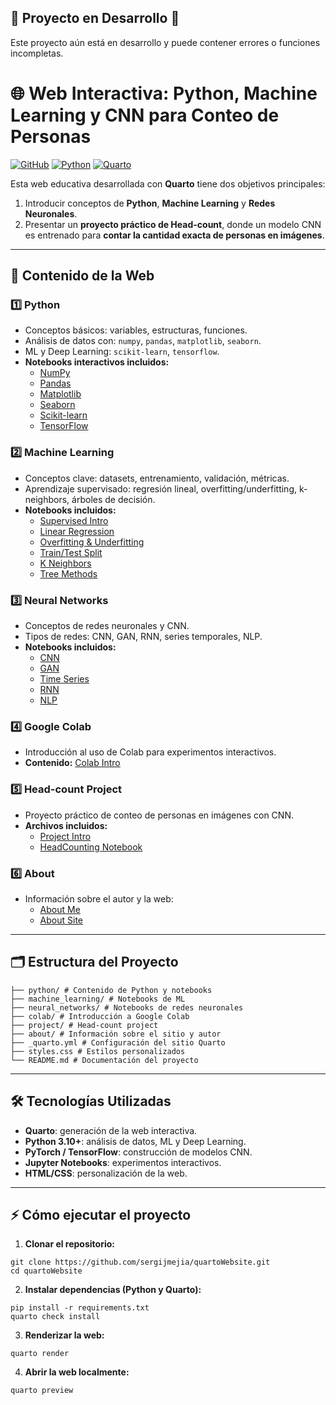 ## 🚧 Proyecto en Desarrollo 🚧
Este proyecto aún está en desarrollo y puede contener errores o funciones incompletas. 

# 🌐 Web Interactiva: Python, Machine Learning y CNN para Conteo de Personas

[![GitHub](https://img.shields.io/badge/GitHub-sergijmejia-181717?style=flat&logo=github)](https://github.com/sergijmejia/quartoWebsite)
[![Python](https://img.shields.io/badge/Python-3.10-blue?style=flat&logo=python)](#)
[![Quarto](https://img.shields.io/badge/Quarto-website-lightgrey?style=flat&logo=quarto)](#)

Esta web educativa desarrollada con **Quarto** tiene dos objetivos principales:

1. Introducir conceptos de **Python**, **Machine Learning** y **Redes Neuronales**.
2. Presentar un **proyecto práctico de Head-count**, donde un modelo CNN es entrenado para **contar la cantidad exacta de personas en imágenes**.

---

## 🔹 Contenido de la Web

### 1️⃣ Python
- Conceptos básicos: variables, estructuras, funciones.
- Análisis de datos con: `numpy`, `pandas`, `matplotlib`, `seaborn`.
- ML y Deep Learning: `scikit-learn`, `tensorflow`.
- **Notebooks interactivos incluidos:**
  - [NumPy](python/numpy.ipynb)
  - [Pandas](python/pandas.ipynb)
  - [Matplotlib](python/matplotlib.ipynb)
  - [Seaborn](python/seaborn.ipynb)
  - [Scikit-learn](python/scikit-learn.ipynb)
  - [TensorFlow](python/tensorflow.ipynb)

### 2️⃣ Machine Learning
- Conceptos clave: datasets, entrenamiento, validación, métricas.
- Aprendizaje supervisado: regresión lineal, overfitting/underfitting, k-neighbors, árboles de decisión.
- **Notebooks incluidos:**
  - [Supervised Intro](machine_learning/supervised_intro.ipynb)
  - [Linear Regression](machine_learning/linear_regression.ipynb)
  - [Overfitting & Underfitting](machine_learning/overfitting_underfitting.ipynb)
  - [Train/Test Split](machine_learning/train_test.ipynb)
  - [K Neighbors](machine_learning/k_neighboors.ipynb)
  - [Tree Methods](machine_learning/tree_methods.ipynb)

### 3️⃣ Neural Networks
- Conceptos de redes neuronales y CNN.
- Tipos de redes: CNN, GAN, RNN, series temporales, NLP.
- **Notebooks incluidos:**
  - [CNN](neural_networks/cnn.ipynb)
  - [GAN](neural_networks/gan.ipynb)
  - [Time Series](neural_networks/ts.ipynb)
  - [RNN](neural_networks/rnn.ipynb)
  - [NLP](neural_networks/nlp.ipynb)

### 4️⃣ Google Colab
- Introducción al uso de Colab para experimentos interactivos.
- **Contenido:** [Colab Intro](colab/colab_intro.qmd)

### 5️⃣ Head-count Project
- Proyecto práctico de conteo de personas en imágenes con CNN.
- **Archivos incluidos:**
  - [Project Intro](project/Project_intro.qmd)
  - [HeadCounting Notebook](project/Proyecto_HeadCounting.ipynb)

### 6️⃣ About
- Información sobre el autor y la web:
  - [About Me](about/about_me.qmd)
  - [About Site](about/about_site.qmd)

---

## 🗂 Estructura del Proyecto
```
├── python/ # Contenido de Python y notebooks
├── machine_learning/ # Notebooks de ML
├── neural_networks/ # Notebooks de redes neuronales
├── colab/ # Introducción a Google Colab
├── project/ # Head-count project
├── about/ # Información sobre el sitio y autor
├── _quarto.yml # Configuración del sitio Quarto
├── styles.css # Estilos personalizados
└── README.md # Documentación del proyecto
```
  ---

## 🛠 Tecnologías Utilizadas
- **Quarto**: generación de la web interactiva.
- **Python 3.10+**: análisis de datos, ML y Deep Learning.
- **PyTorch / TensorFlow**: construcción de modelos CNN.
- **Jupyter Notebooks**: experimentos interactivos.
- **HTML/CSS**: personalización de la web.

---

## ⚡ Cómo ejecutar el proyecto

1. **Clonar el repositorio:**
```
git clone https://github.com/sergijmejia/quartoWebsite.git
cd quartoWebsite
```
2. **Instalar dependencias (Python y Quarto):**
```
pip install -r requirements.txt
quarto check install
```
3. **Renderizar la web:**
```
quarto render
```
4. **Abrir la web localmente:**
```
quarto preview
```
